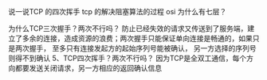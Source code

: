
说一说TCP 的四次挥手
tcp 的解决阻塞算法的过程
osi 为什么有七层？


为什么TCP三次握手？两次不行吗？
防止已经失效的请求又传送到了服务端，建立了多余的连接，造成资源的浪费；两次握手只能保证单向连接是畅通的，如果只是两次握手， 至多只有连接发起方的起始序列号能被确认， 另一方选择的序列号则得不到确认
5、TCP四次挥手？两次不行吗？
因为TCP是全双工通信，每个方向都要发送关闭请求，另一方相应的返回确认信息

